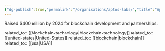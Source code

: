 ```yaml
---
{"dg-publish":true,"permalink":"/organisations/aptos-labs/","title":"Aptos Labs"}
---
```



Raised $400 million by 2024 for blockchain development and partnerships.

related_to:: [[blockchain-technology\|blockchain-technology]]
related_to:: [[united-states\|United-States]]
related_to:: [[blockchain\|blockchain]]
related_to:: [[usa\|USA]]
